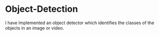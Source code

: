 # Object-Detection
I have Implemented an object detector which identifies the classes of the objects in an image or video.
